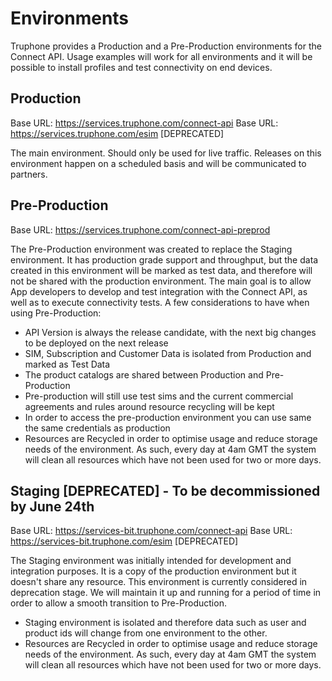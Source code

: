 # Environments

Truphone provides a Production and a Pre-Production environments for the Connect API. Usage examples will work for all environments and it will be possible to install profiles and test connectivity on end devices.

## Production

Base URL: https://services.truphone.com/connect-api
Base URL: https://services.truphone.com/esim [DEPRECATED]

The main environment. Should only be used for live traffic. Releases on this environment happen on a scheduled basis and will be communicated to partners.

## Pre-Production

Base URL: https://services.truphone.com/connect-api-preprod

The Pre-Production environment was created to replace the Staging environment. It has production grade support and throughput, but the data created in this environment will be marked as test data, and therefore will not be shared with the production environment. The main goal is to allow App developers to develop and test integration with the Connect API, as well as to execute connectivity tests. A few considerations to have when using Pre-Production:
- API Version is always the release candidate, with the next big changes to be deployed on the next release
- SIM, Subscription and Customer Data is isolated from Production and marked as Test Data
- The product catalogs are shared between Production and Pre-Production
- Pre-production will still use test sims and the current commercial agreements and rules around resource recycling will be kept
- In order to access the pre-production environment you can use same the same credentials as production
- Resources are Recycled in order to optimise usage and reduce storage needs of the environment. As such, every day at 4am GMT the system will clean all resources which have not been used for two or more days.


## Staging [DEPRECATED] - To be decommissioned by June 24th

Base URL: https://services-bit.truphone.com/connect-api
Base URL: https://services-bit.truphone.com/esim [DEPRECATED]

The Staging environment was initially intended for development and integration purposes. It is a copy of the production environment but it doesn't share any resource. This environment is currently considered in deprecation stage. We will maintain it up and running for a period of time in order to allow a smooth transition to Pre-Production.

 - Staging environment is isolated and therefore data such as user and product ids will change from one environment to the other.
 - Resources are Recycled in order to optimise usage and reduce storage needs of the environment. As such, every day at 4am GMT the system will clean all resources which have not been used for two or more days.

		

	


 

